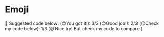 # Emoji

🚩 Suggested code below: 
(😍You got it!): 3/3
(😊Good job!): 2/3
(😏Check my code below): 1/3
(😅Nice try! But check my code to compare.)
